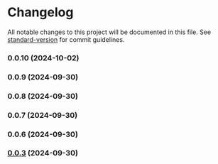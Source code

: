 # Changelog

All notable changes to this project will be documented in this file. See [standard-version](https://github.com/conventional-changelog/standard-version) for commit guidelines.

### 0.0.10 (2024-10-02)

### 0.0.9 (2024-09-30)

### 0.0.8 (2024-09-30)

### 0.0.7 (2024-09-30)

### 0.0.6 (2024-09-30)

### [0.0.3](https://github.com/mavrojs/mavro/compare/v0.0.3-alpha.1...v0.0.3) (2024-09-30)